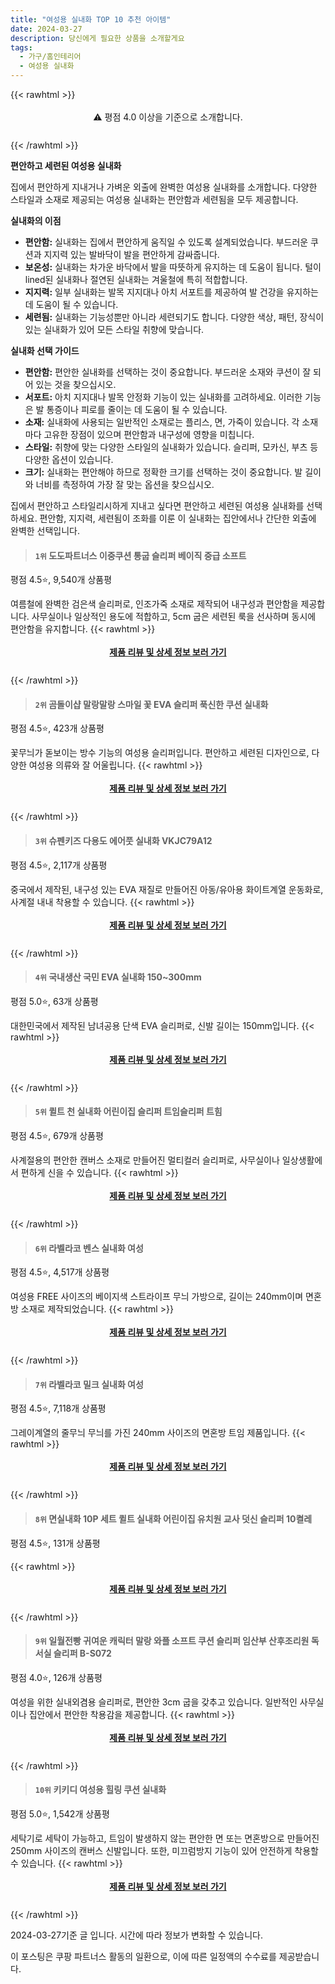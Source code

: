 ```yaml
---
title: "여성용 실내화 TOP 10 추천 아이템"
date: 2024-03-27
description: 당신에게 필요한 상품을 소개할게요
tags:
  - 가구/홈인테리어
  - 여성용 실내화
---
```

{{< rawhtml >}}<div class="toc" style="text-align: center; height: 50px; line-height: 2;">  <p>⚠️ 평점 4.0 이상을 기준으로 소개합니다.<br></p></div> {{< /rawhtml >}}

**편안하고 세련된 여성용 실내화**

집에서 편안하게 지내거나 가벼운 외출에 완벽한 여성용 실내화를 소개합니다. 다양한 스타일과 소재로 제공되는 여성용 실내화는 편안함과 세련됨을 모두 제공합니다.

**실내화의 이점**

* **편안함:** 실내화는 집에서 편안하게 움직일 수 있도록 설계되었습니다. 부드러운 쿠션과 지지력 있는 발바닥이 발을 편안하게 감싸줍니다.
* **보온성:** 실내화는 차가운 바닥에서 발을 따뜻하게 유지하는 데 도움이 됩니다. 털이 lined된 실내화나 절연된 실내화는 겨울철에 특히 적합합니다.
* **지지력:** 일부 실내화는 발목 지지대나 아치 서포트를 제공하여 발 건강을 유지하는 데 도움이 될 수 있습니다.
* **세련됨:** 실내화는 기능성뿐만 아니라 세련되기도 합니다. 다양한 색상, 패턴, 장식이 있는 실내화가 있어 모든 스타일 취향에 맞습니다.

**실내화 선택 가이드**

* **편안함:** 편안한 실내화를 선택하는 것이 중요합니다. 부드러운 소재와 쿠션이 잘 되어 있는 것을 찾으십시오.
* **서포트:** 아치 지지대나 발목 안정화 기능이 있는 실내화를 고려하세요. 이러한 기능은 발 통증이나 피로를 줄이는 데 도움이 될 수 있습니다.
* **소재:** 실내화에 사용되는 일반적인 소재로는 플리스, 면, 가죽이 있습니다. 각 소재마다 고유한 장점이 있으며 편안함과 내구성에 영향을 미칩니다.
* **스타일:** 취향에 맞는 다양한 스타일의 실내화가 있습니다. 슬리퍼, 모카신, 부츠 등 다양한 옵션이 있습니다.
* **크기:** 실내화는 편안해야 하므로 정확한 크기를 선택하는 것이 중요합니다. 발 길이와 너비를 측정하여 가장 잘 맞는 옵션을 찾으십시오.

집에서 편안하고 스타일리시하게 지내고 싶다면 편안하고 세련된 여성용 실내화를 선택하세요. 편안함, 지지력, 세련됨이 조화를 이룬 이 실내화는 집안에서나 간단한 외출에 완벽한 선택입니다.


>#### `1위` 도도파트너스 이중쿠션 통굽 슬리퍼 베이직 중급 소프트
평점 4.5⭐, 9,540개 상품평

여름철에 완벽한 검은색 슬리퍼로, 인조가죽 소재로 제작되어 내구성과 편안함을 제공합니다. 사무실이나 일상적인 용도에 적합하고, 5cm 굽은 세련된 룩을 선사하며 동시에 편안함을 유지합니다.
{{< rawhtml >}}<div class="toc" style="text-align: center; height: 50px; line-height: 2;"><p><b><a href="https://link.coupang.com/re/AFFSDP?lptag=AF5033054&pageKey=124088865&itemId=367360056&vendorItemId=3892193382&traceid=V0-153-f28c92fe52aaf463&requestid=20240327175441702014926056&token=31850B%7CGM">제품 리뷰 및 상세 정보 보러 가기</a></b><br></p> </div>{{< /rawhtml >}}

>#### `2위` 곰돌이샵 말랑말랑 스마일 꽃 EVA 슬리퍼 푹신한 쿠션 실내화
평점 4.5⭐, 423개 상품평

꽃무늬가 돋보이는 방수 기능의 여성용 슬리퍼입니다. 편안하고 세련된 디자인으로, 다양한 여성용 의류와 잘 어울립니다.
{{< rawhtml >}}<div class="toc" style="text-align: center; height: 50px; line-height: 2;"><p><b><a href="https://link.coupang.com/re/AFFSDP?lptag=AF5033054&pageKey=7313150027&itemId=18739685823&vendorItemId=85871988892&traceid=V0-153-34790d12e769624c&requestid=20240327175441702014926056&token=31850B%7CGM">제품 리뷰 및 상세 정보 보러 가기</a></b><br></p> </div>{{< /rawhtml >}}

>#### `3위` 슈펜키즈 다용도 에어풋 실내화 VKJC79A12
평점 4.5⭐, 2,117개 상품평

중국에서 제작된, 내구성 있는 EVA 재질로 만들어진 아동/유아용 화이트계열 운동화로, 사계절 내내 착용할 수 있습니다.
{{< rawhtml >}}<div class="toc" style="text-align: center; height: 50px; line-height: 2;"><p><b><a href="https://link.coupang.com/re/AFFSDP?lptag=AF5033054&pageKey=5398048926&itemId=9375377288&vendorItemId=86835546248&traceid=V0-153-fc92fbe1d369debb&requestid=20240327175441702014926056&token=31850B%7CGM">제품 리뷰 및 상세 정보 보러 가기</a></b><br></p> </div>{{< /rawhtml >}}

>#### `4위` 국내생산 국민 EVA 실내화 150~300mm
평점 5.0⭐, 63개 상품평

대한민국에서 제작된 남녀공용 단색 EVA 슬리퍼로, 신발 길이는 150mm입니다.
{{< rawhtml >}}<div class="toc" style="text-align: center; height: 50px; line-height: 2;"><p><b><a href="https://link.coupang.com/re/AFFSDP?lptag=AF5033054&pageKey=7060764031&itemId=17506245795&vendorItemId=84673541816&traceid=V0-153-f57a21f9a98a5c75&requestid=20240327175441702014926056&token=31850B%7CGM">제품 리뷰 및 상세 정보 보러 가기</a></b><br></p> </div>{{< /rawhtml >}}

>#### `5위` 퀼트 천 실내화  어린이집 슬리퍼 트임슬리퍼 트힘
평점 4.5⭐, 679개 상품평

사계절용의 편안한 캔버스 소재로 만들어진 멀티컬러 슬리퍼로, 사무실이나 일상생활에서 편하게 신을 수 있습니다.
{{< rawhtml >}}<div class="toc" style="text-align: center; height: 50px; line-height: 2;"><p><b><a href="https://link.coupang.com/re/AFFSDP?lptag=AF5033054&pageKey=227913306&itemId=722760554&vendorItemId=4827786307&traceid=V0-153-ac8429c562b6d278&requestid=20240327175441702014926056&token=31850B%7CGM">제품 리뷰 및 상세 정보 보러 가기</a></b><br></p> </div>{{< /rawhtml >}}

>#### `6위` 라벨라코 벤스 실내화 여성
평점 4.5⭐, 4,517개 상품평

여성용 FREE 사이즈의 베이지색 스트라이프 무늬 가방으로, 길이는 240mm이며 면혼방 소재로 제작되었습니다.
{{< rawhtml >}}<div class="toc" style="text-align: center; height: 50px; line-height: 2;"><p><b><a href="https://link.coupang.com/re/AFFSDP?lptag=AF5033054&pageKey=187601283&itemId=205427490&vendorItemId=3487288790&traceid=V0-153-4e0bdfd6c796df39&requestid=20240327175441702014926056&token=31850B%7CGM">제품 리뷰 및 상세 정보 보러 가기</a></b><br></p> </div>{{< /rawhtml >}}

>#### `7위` 라벨라코 밀크 실내화 여성
평점 4.5⭐, 7,118개 상품평

그레이계열의 줄무늬 무늬를 가진 240mm 사이즈의 면혼방 트임 제품입니다.
{{< rawhtml >}}<div class="toc" style="text-align: center; height: 50px; line-height: 2;"><p><b><a href="https://link.coupang.com/re/AFFSDP?lptag=AF5033054&pageKey=187615716&itemId=525498242&vendorItemId=4363531760&traceid=V0-153-200321c139bee31a&requestid=20240327175441702014926056&token=31850B%7CGM">제품 리뷰 및 상세 정보 보러 가기</a></b><br></p> </div>{{< /rawhtml >}}

>#### `8위` 면실내화 10P 세트 퀼트 실내화 어린이집 유치원 교사 덧신 슬리퍼 10켤레
평점 4.5⭐, 131개 상품평


{{< rawhtml >}}<div class="toc" style="text-align: center; height: 50px; line-height: 2;"><p><b><a href="https://link.coupang.com/re/AFFSDP?lptag=AF5033054&pageKey=6441386183&itemId=13944971102&vendorItemId=81194225893&traceid=V0-153-b261bfa7b1952c1a&requestid=20240327175441702014926056&token=31850B%7CGM">제품 리뷰 및 상세 정보 보러 가기</a></b><br></p> </div>{{< /rawhtml >}}

>#### `9위` 일월전빵 귀여운 캐릭터 말랑 와플 소프트 쿠션 슬리퍼 임산부 산후조리원 독서실 슬리퍼 B-S072
평점 4.0⭐, 126개 상품평

여성을 위한 실내외겸용 슬리퍼로, 편안한 3cm 굽을 갖추고 있습니다. 일반적인 사무실이나 집안에서 편안한 착용감을 제공합니다.
{{< rawhtml >}}<div class="toc" style="text-align: center; height: 50px; line-height: 2;"><p><b><a href="https://link.coupang.com/re/AFFSDP?lptag=AF5033054&pageKey=7307728291&itemId=18714539258&vendorItemId=85847656680&traceid=V0-153-ff44ac914068ccaa&requestid=20240327175441702014926056&token=31850B%7CGM">제품 리뷰 및 상세 정보 보러 가기</a></b><br></p> </div>{{< /rawhtml >}}

>#### `10위` 키키디 여성용 힐링 쿠션 실내화
평점 5.0⭐, 1,542개 상품평

세탁기로 세탁이 가능하고, 트임이 발생하지 않는 편안한 면 또는 면혼방으로 만들어진 250mm 사이즈의 캔버스 신발입니다. 또한, 미끄럼방지 기능이 있어 안전하게 착용할 수 있습니다.
{{< rawhtml >}}<div class="toc" style="text-align: center; height: 50px; line-height: 2;"><p><b><a href="https://link.coupang.com/re/AFFSDP?lptag=AF5033054&pageKey=4847995724&itemId=6272679035&vendorItemId=73568295530&traceid=V0-153-fae6a28f1ad8be5f&requestid=20240327175441702014926056&token=31850B%7CGM">제품 리뷰 및 상세 정보 보러 가기</a></b><br></p> </div>{{< /rawhtml >}}


2024-03-27기준 글 입니다.
시간에 따라 정보가 변화할 수 있습니다.

이 포스팅은 쿠팡 파트너스 활동의 일환으로, 이에 따른 일정액의 수수료를 제공받습니다.